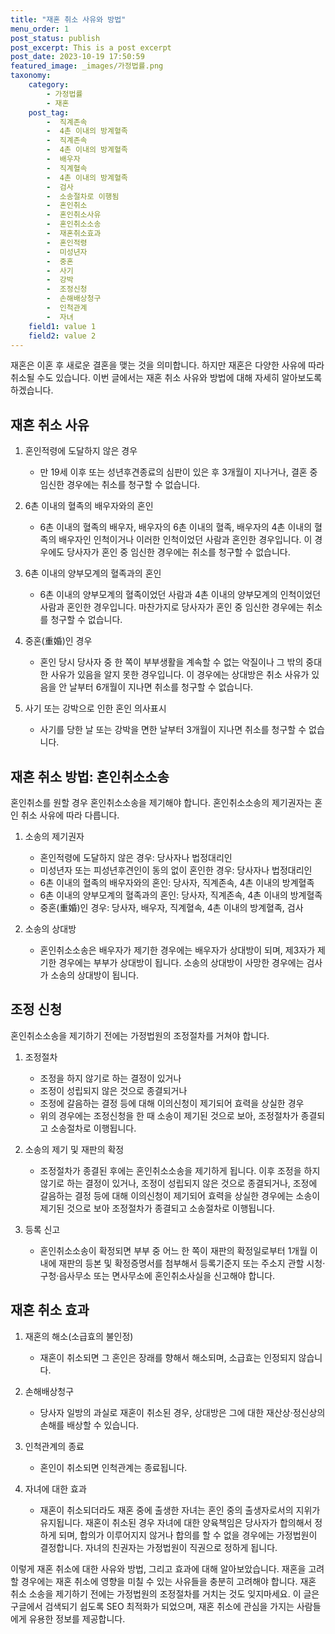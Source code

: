 ```yaml
---
title: "재혼 취소 사유와 방법"
menu_order: 1
post_status: publish
post_excerpt: This is a post excerpt
post_date: 2023-10-19 17:50:59
featured_image: _images/가정법률.png
taxonomy:
    category:
        - 가정법률
        - 재혼
    post_tag:
        -  직계존속
        -  4촌 이내의 방계혈족
        -  직계존속
        -  4촌 이내의 방계혈족
        -  배우자
        -  직계혈속
        -  4촌 이내의 방계혈족
        -  검사
        -  소송절차로 이행됨
        -  혼인취소
        -  혼인취소사유
        -  혼인취소소송
        -  재혼취소효과
        -  혼인적령
        -  미성년자
        -  중혼
        -  사기
        -  강박
        -  조정신청
        -  손해배상청구
        -  인척관계
        -  자녀
    field1: value 1
    field2: value 2
---
```



재혼은 이혼 후 새로운 결혼을 맺는 것을 의미합니다. 하지만 재혼은 다양한 사유에 따라 취소될 수도 있습니다. 이번 글에서는 재혼 취소 사유와 방법에 대해 자세히 알아보도록 하겠습니다.

## 재혼 취소 사유

1. 혼인적령에 도달하지 않은 경우
   - 만 19세 이후 또는 성년후견종료의 심판이 있은 후 3개월이 지나거나, 결혼 중 임신한 경우에는 취소를 청구할 수 없습니다.

2. 6촌 이내의 혈족의 배우자와의 혼인
   - 6촌 이내의 혈족의 배우자, 배우자의 6촌 이내의 혈족, 배우자의 4촌 이내의 혈족의 배우자인 인척이거나 이러한 인척이었던 사람과 혼인한 경우입니다. 이 경우에도 당사자가 혼인 중 임신한 경우에는 취소를 청구할 수 없습니다.

3. 6촌 이내의 양부모계의 혈족과의 혼인
   - 6촌 이내의 양부모계의 혈족이었던 사람과 4촌 이내의 양부모계의 인척이었던 사람과 혼인한 경우입니다. 마찬가지로 당사자가 혼인 중 임신한 경우에는 취소를 청구할 수 없습니다.

4. 중혼(重婚)인 경우
   - 혼인 당시 당사자 중 한 쪽이 부부생활을 계속할 수 없는 악질이나 그 밖의 중대한 사유가 있음을 알지 못한 경우입니다. 이 경우에는 상대방은 취소 사유가 있음을 안 날부터 6개월이 지나면 취소를 청구할 수 없습니다.

5. 사기 또는 강박으로 인한 혼인 의사표시
   - 사기를 당한 날 또는 강박을 면한 날부터 3개월이 지나면 취소를 청구할 수 없습니다.

## 재혼 취소 방법: 혼인취소소송

혼인취소를 원할 경우 혼인취소소송을 제기해야 합니다. 혼인취소소송의 제기권자는 혼인 취소 사유에 따라 다릅니다.

1. 소송의 제기권자
   - 혼인적령에 도달하지 않은 경우: 당사자나 법정대리인
   - 미성년자 또는 피성년후견인이 동의 없이 혼인한 경우: 당사자나 법정대리인
   - 6촌 이내의 혈족의 배우자와의 혼인: 당사자, 직계존속, 4촌 이내의 방계혈족
   - 6촌 이내의 양부모계의 혈족과의 혼인: 당사자, 직계존속, 4촌 이내의 방계혈족
   - 중혼(重婚)인 경우: 당사자, 배우자, 직계혈속, 4촌 이내의 방계혈족, 검사

2. 소송의 상대방
   - 혼인취소소송은 배우자가 제기한 경우에는 배우자가 상대방이 되며, 제3자가 제기한 경우에는 부부가 상대방이 됩니다. 소송의 상대방이 사망한 경우에는 검사가 소송의 상대방이 됩니다.

## 조정 신청

혼인취소소송을 제기하기 전에는 가정법원의 조정절차를 거쳐야 합니다.

1. 조정절차
   - 조정을 하지 않기로 하는 결정이 있거나
   - 조정이 성립되지 않은 것으로 종결되거나
   - 조정에 갈음하는 결정 등에 대해 이의신청이 제기되어 효력을 상실한 경우
   - 위의 경우에는 조정신청을 한 때 소송이 제기된 것으로 보아, 조정절차가 종결되고 소송절차로 이행됩니다.

2. 소송의 제기 및 재판의 확정
   - 조정절차가 종결된 후에는 혼인취소소송을 제기하게 됩니다. 이후 조정을 하지 않기로 하는 결정이 있거나, 조정이 성립되지 않은 것으로 종결되거나, 조정에 갈음하는 결정 등에 대해 이의신청이 제기되어 효력을 상실한 경우에는 소송이 제기된 것으로 보아 조정절차가 종결되고 소송절차로 이행됩니다.

3. 등록 신고
   - 혼인취소소송이 확정되면 부부 중 어느 한 쪽이 재판의 확정일로부터 1개월 이내에 재판의 등본 및 확정증명서를 첨부해서 등록기준지 또는 주소지 관할 시청·구청·읍사무소 또는 면사무소에 혼인취소사실을 신고해야 합니다.

## 재혼 취소 효과

1. 재혼의 해소(소급효의 불인정)
   - 재혼이 취소되면 그 혼인은 장래를 향해서 해소되며, 소급효는 인정되지 않습니다.

2. 손해배상청구
   - 당사자 일방의 과실로 재혼이 취소된 경우, 상대방은 그에 대한 재산상·정신상의 손해를 배상할 수 있습니다.

3. 인척관계의 종료
   - 혼인이 취소되면 인척관계는 종료됩니다.

4. 자녀에 대한 효과
   - 재혼이 취소되더라도 재혼 중에 출생한 자녀는 혼인 중의 출생자로서의 지위가 유지됩니다. 재혼이 취소된 경우 자녀에 대한 양육책임은 당사자가 합의해서 정하게 되며, 합의가 이루어지지 않거나 합의를 할 수 없을 경우에는 가정법원이 결정합니다. 자녀의 친권자는 가정법원이 직권으로 정하게 됩니다.

이렇게 재혼 취소에 대한 사유와 방법, 그리고 효과에 대해 알아보았습니다. 재혼을 고려할 경우에는 재혼 취소에 영향을 미칠 수 있는 사유들을 충분히 고려해야 합니다. 재혼 취소 소송을 제기하기 전에는 가정법원의 조정절차를 거치는 것도 잊지마세요. 이 글은 구글에서 검색되기 쉽도록 SEO 최적화가 되었으며, 재혼 취소에 관심을 가지는 사람들에게 유용한 정보를 제공합니다.

